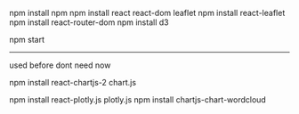 npm install npm
npm install react react-dom leaflet
npm install react-leaflet
npm install react-router-dom
npm install d3

npm start

---

used before dont need now

npm install react-chartjs-2 chart.js

npm install react-plotly.js plotly.js
npm install chartjs-chart-wordcloud

